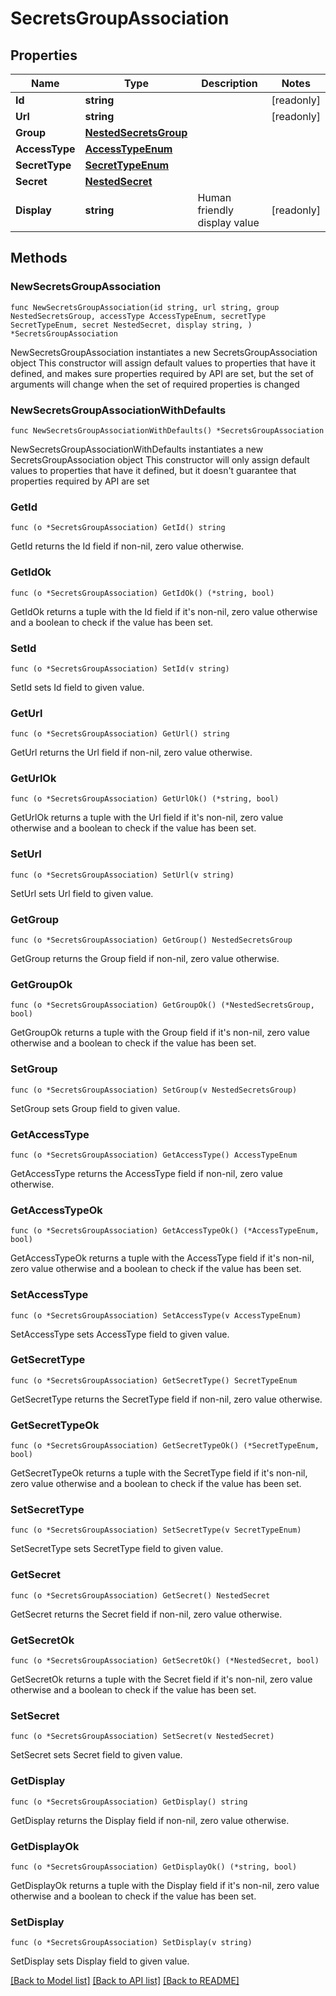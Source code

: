 # SecretsGroupAssociation

## Properties

Name | Type | Description | Notes
------------ | ------------- | ------------- | -------------
**Id** | **string** |  | [readonly] 
**Url** | **string** |  | [readonly] 
**Group** | [**NestedSecretsGroup**](NestedSecretsGroup.md) |  | 
**AccessType** | [**AccessTypeEnum**](AccessTypeEnum.md) |  | 
**SecretType** | [**SecretTypeEnum**](SecretTypeEnum.md) |  | 
**Secret** | [**NestedSecret**](NestedSecret.md) |  | 
**Display** | **string** | Human friendly display value | [readonly] 

## Methods

### NewSecretsGroupAssociation

`func NewSecretsGroupAssociation(id string, url string, group NestedSecretsGroup, accessType AccessTypeEnum, secretType SecretTypeEnum, secret NestedSecret, display string, ) *SecretsGroupAssociation`

NewSecretsGroupAssociation instantiates a new SecretsGroupAssociation object
This constructor will assign default values to properties that have it defined,
and makes sure properties required by API are set, but the set of arguments
will change when the set of required properties is changed

### NewSecretsGroupAssociationWithDefaults

`func NewSecretsGroupAssociationWithDefaults() *SecretsGroupAssociation`

NewSecretsGroupAssociationWithDefaults instantiates a new SecretsGroupAssociation object
This constructor will only assign default values to properties that have it defined,
but it doesn't guarantee that properties required by API are set

### GetId

`func (o *SecretsGroupAssociation) GetId() string`

GetId returns the Id field if non-nil, zero value otherwise.

### GetIdOk

`func (o *SecretsGroupAssociation) GetIdOk() (*string, bool)`

GetIdOk returns a tuple with the Id field if it's non-nil, zero value otherwise
and a boolean to check if the value has been set.

### SetId

`func (o *SecretsGroupAssociation) SetId(v string)`

SetId sets Id field to given value.


### GetUrl

`func (o *SecretsGroupAssociation) GetUrl() string`

GetUrl returns the Url field if non-nil, zero value otherwise.

### GetUrlOk

`func (o *SecretsGroupAssociation) GetUrlOk() (*string, bool)`

GetUrlOk returns a tuple with the Url field if it's non-nil, zero value otherwise
and a boolean to check if the value has been set.

### SetUrl

`func (o *SecretsGroupAssociation) SetUrl(v string)`

SetUrl sets Url field to given value.


### GetGroup

`func (o *SecretsGroupAssociation) GetGroup() NestedSecretsGroup`

GetGroup returns the Group field if non-nil, zero value otherwise.

### GetGroupOk

`func (o *SecretsGroupAssociation) GetGroupOk() (*NestedSecretsGroup, bool)`

GetGroupOk returns a tuple with the Group field if it's non-nil, zero value otherwise
and a boolean to check if the value has been set.

### SetGroup

`func (o *SecretsGroupAssociation) SetGroup(v NestedSecretsGroup)`

SetGroup sets Group field to given value.


### GetAccessType

`func (o *SecretsGroupAssociation) GetAccessType() AccessTypeEnum`

GetAccessType returns the AccessType field if non-nil, zero value otherwise.

### GetAccessTypeOk

`func (o *SecretsGroupAssociation) GetAccessTypeOk() (*AccessTypeEnum, bool)`

GetAccessTypeOk returns a tuple with the AccessType field if it's non-nil, zero value otherwise
and a boolean to check if the value has been set.

### SetAccessType

`func (o *SecretsGroupAssociation) SetAccessType(v AccessTypeEnum)`

SetAccessType sets AccessType field to given value.


### GetSecretType

`func (o *SecretsGroupAssociation) GetSecretType() SecretTypeEnum`

GetSecretType returns the SecretType field if non-nil, zero value otherwise.

### GetSecretTypeOk

`func (o *SecretsGroupAssociation) GetSecretTypeOk() (*SecretTypeEnum, bool)`

GetSecretTypeOk returns a tuple with the SecretType field if it's non-nil, zero value otherwise
and a boolean to check if the value has been set.

### SetSecretType

`func (o *SecretsGroupAssociation) SetSecretType(v SecretTypeEnum)`

SetSecretType sets SecretType field to given value.


### GetSecret

`func (o *SecretsGroupAssociation) GetSecret() NestedSecret`

GetSecret returns the Secret field if non-nil, zero value otherwise.

### GetSecretOk

`func (o *SecretsGroupAssociation) GetSecretOk() (*NestedSecret, bool)`

GetSecretOk returns a tuple with the Secret field if it's non-nil, zero value otherwise
and a boolean to check if the value has been set.

### SetSecret

`func (o *SecretsGroupAssociation) SetSecret(v NestedSecret)`

SetSecret sets Secret field to given value.


### GetDisplay

`func (o *SecretsGroupAssociation) GetDisplay() string`

GetDisplay returns the Display field if non-nil, zero value otherwise.

### GetDisplayOk

`func (o *SecretsGroupAssociation) GetDisplayOk() (*string, bool)`

GetDisplayOk returns a tuple with the Display field if it's non-nil, zero value otherwise
and a boolean to check if the value has been set.

### SetDisplay

`func (o *SecretsGroupAssociation) SetDisplay(v string)`

SetDisplay sets Display field to given value.



[[Back to Model list]](../README.md#documentation-for-models) [[Back to API list]](../README.md#documentation-for-api-endpoints) [[Back to README]](../README.md)



